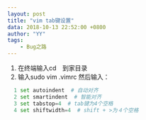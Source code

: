 ```yaml
---
layout: post
title: "vim tab键设置"
data: 2018-10-13 22:52:00 +0800
author: "YY"
tags:
    - Bug之路
---
```


  1. 在终端输入cd　到家目录
  2. 输入sudo vim .vimrc 然后输入：

```python
  1 set autoindent  # 自动对齐
  2 set smartindent  # 智能对齐
  3 set tabstop=4  # tab键为4个空格
  4 set shiftwidth=4  # shift + >为４个空格

```
